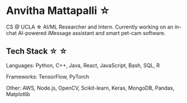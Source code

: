 # Anvitha Mattapalli ☆ 
CS @ UCLA ☆ AI/ML Researcher and Intern. Currently working on an in-chat AI-powered iMessage assistant and smart pet-cam software.

## Tech Stack ☆ ☆
Languages: Python, C++, Java, React, JavaScript, Bash, SQL, R

Frameworks: TensorFlow, PyTorch

Other: AWS, Node.js, OpenCV, Scikit-learn, Keras, MongoDB, Pandas, Matplotlib 
